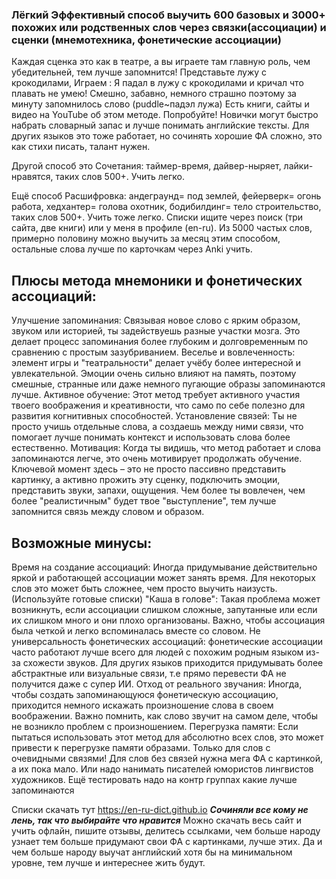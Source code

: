 ### Лёгкий Эффективный способ выучить 600 базовых и 3000+ похожих или родственных слов через связки(ассоциации) и сценки (мнемотехника, фонетические ассоциации) 

Каждая сценка это как в театре, а вы играете там главную роль, чем убедительней, тем лучше запомнится! Представьте лужу с крокодилами, Играем : Я падал в лужу с крокодилами и кричал что плавать не умею! Смешно, забавно, немного страшно поэтому за минуту запомнилось слово (puddle~падэл лужа)  Есть книги, сайты и видео на YouTube об этом методе. Попробуйте! Новички могут быстро набрать словарный запас и лучше понимать английские тексты. Для других языков это тоже работает, но сочинять хорошие ФА сложно, это как стихи писать, талант нужен. 

Другой способ это Сочетания: таймер-время, дайвер-ныряет, лайки-нравятся, таких слов 500+. Учить легко. 

Ещё способ Расшифровка: андеграунд= под землей, фейерверк= огонь работа, хедхантер= голова охотник, бодибилдинг= тело строительство, таких слов 500+. Учить тоже легко. Списки ищите через поиск (три сайта, две книги) или у меня в профиле (en-ru). Из 5000 частых слов, примерно половину можно выучить за месяц этим способом, остальные слова лучше по карточкам через Anki учить.

## Плюсы метода мнемоники и фонетических ассоциаций:

Улучшение запоминания: Связывая новое слово с ярким образом, звуком или историей, ты задействуешь разные участки мозга. Это делает процесс запоминания более глубоким и долговременным по сравнению с простым зазубриванием.
Веселье и вовлеченность: элемент игры и "театральности" делает учёбу более интересной и увлекательной. Эмоции очень сильно влияют на память, поэтому смешные, странные или даже немного пугающие образы запоминаются лучше.
Активное обучение: Этот метод требует активного участия твоего воображения и креативности, что само по себе полезно для развития когнитивных способностей.
Установление связей: Ты не просто учишь отдельные слова, а создаешь между ними связи, что помогает лучше понимать контекст и использовать слова более естественно.
Мотивация: Когда ты видишь, что метод работает и слова запоминаются легче, это очень мотивирует продолжать обучение.
Ключевой момент здесь – это не просто пассивно представить картинку, а активно прожить эту сценку, подключить эмоции, представить звуки, запахи, ощущения. Чем более ты вовлечен, чем более "реалистичным" будет твое "выступление", тем лучше запомнится связь между словом и образом.

## Возможные минусы:

Время на создание ассоциаций: Иногда придумывание действительно яркой и работающей ассоциации может занять время. Для некоторых слов это может быть сложнее, чем просто выучить наизусть. (Используйте готовые списки)
"Каша в голове": Такая проблема может возникнуть, если ассоциации слишком сложные, запутанные или если их слишком много и они плохо организованы. Важно, чтобы ассоциация была четкой и легко вспоминалась вместе со словом.
Не универсальность фонетических ассоциаций: фонетические ассоциации часто работают лучше всего для людей с похожим родным языком из-за схожести звуков. Для других языков приходится придумывать более абстрактные или визуальные связи, т.е прямо перевести ФА не получится даже с супер ИИ.
Отход от реального звучания: Иногда, чтобы создать запоминающуюся фонетическую ассоциацию, приходится немного искажать произношение слова в своем воображении. Важно помнить, как слово звучит на самом деле, чтобы не возникло проблем с произношением.
Перегрузка памяти: Если пытаться использовать этот метод для абсолютно всех слов, это может привести к перегрузке памяти образами. Только для слов с очевидными связями! Для слов без связей нужна мега ФА с картинкой, а их пока мало. Или надо нанимать писателей юмористов лингвистов художников. Ещё тестировать надо на контр группах какие лучше запоминаются

Списки скачать тут https://en-ru-dict.github.io
***Сочиняли все кому не лень, так что выбирайте что нравится***
Можно скачать весь сайт и учить офлайн, пишите отзывы, делитесь ссылками, чем больше народу узнает тем больше придумают свои ФА с картинками, лучше этих. Да и чем больше народу выучат английский хотя бы на минимальном уровне, тем лучше и интереснее жить будут.
